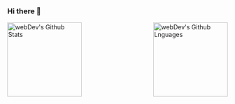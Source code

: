 ### Hi there 👋

<!--
**Yhtiyar/Yhtiyar** is a ✨ _special_ ✨ repository because its `README.md` (this file) appears on your GitHub profile.

Here are some ideas to get you started:

- 🔭 I’m currently working on ...
- 🌱 I’m currently learning ...
- 👯 I’m looking to collaborate on ...
- 🤔 I’m looking for help with ...
- 💬 Ask me about ...
- 📫 How to reach me: ...
- 😄 Pronouns: ...
- ⚡ Fun fact: ...
-->
<!--img align="center" src="https://github-readme-stats.vercel.app/api/top-langs/?username=yhtiyar&theme=<Compact >" -->
<img height="170em" align="left" alt="webDev's Github Stats" src="https://github-readme-stats.codestackr.vercel.app/api?username=yhtiyar&theme=radical&show_icons=true" />
<img height="170em" align="right" alt="webDev's Github Lnguages" src="https://github-readme-stats-eight-theta.vercel.app/api/top-langs/?username=yhtiyar&theme=radical&layout=compact" />

